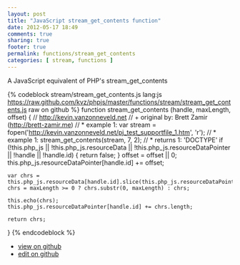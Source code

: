 ```yaml
---
layout: post
title: "JavaScript stream_get_contents function"
date: 2012-05-17 18:49
comments: true
sharing: true
footer: true
permalink: functions/stream_get_contents
categories: [ stream, functions ]
---
```

A JavaScript equivalent of PHP's stream_get_contents
<!-- more -->
{% codeblock stream/stream_get_contents.js lang:js https://raw.github.com/kvz/phpjs/master/functions/stream/stream_get_contents.js raw on github %}
function stream_get_contents (handle, maxLength, offset) {
    // http://kevin.vanzonneveld.net
    // +   original by: Brett Zamir (http://brett-zamir.me)
    // *     example 1: var stream = fopen('http://kevin.vanzonneveld.net/pj_test_supportfile_1.htm', 'r');
    // *     example 1: stream_get_contents(stream, 7, 2);
    // *     returns 1: 'DOCTYPE'
    if (!this.php_js || !this.php_js.resourceData || !this.php_js.resourceDataPointer || !handle || !handle.id) {
        return false;
    }
    offset = offset || 0;
    this.php_js.resourceDataPointer[handle.id] += offset;

    var chrs = this.php_js.resourceData[handle.id].slice(this.php_js.resourceDataPointer[handle.id]);
    chrs = maxLength >= 0 ? chrs.substr(0, maxLength) : chrs;

    this.echo(chrs);
    this.php_js.resourceDataPointer[handle.id] += chrs.length;

    return chrs;
}
{% endcodeblock %}
<ul>
 <li><a href="https://github.com/kvz/phpjs/blob/master/functions/stream/stream_get_contents.js">view on github</a></li>
 <li><a href="https://github.com/kvz/phpjs/edit/master/functions/stream/stream_get_contents.js">edit on github</a></li>
</ul>
